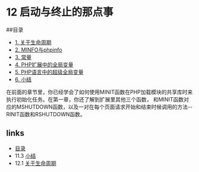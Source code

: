 # 12 启动与终止的那点事

##目录

   * [1. 关于生命周期](</book/chapt12/12.1.md>)
   * [2. MINFO与phpinfo](</book/chapt12/12.2.md>)
   * [3. 常量](</book/chapt12/12.3.md>)
   * [4. PHP扩展中的全局变量](</book/chapt12/12.4.md>)
   * [5. PHP语言中的超级全局变量](</book/chapt12/12.5.md>)
   * [6. 小结](</book/chapt12/12.6.md>)


在前面的章节里，你已经学会了如何使用MINIT函数在PHP加载模块的共享库时来执行初始化任务。在第一章，你还了解到扩展里其他三个函数，
和MINIT函数对应的MSHUTDOWN函数，以及一对在每个页面请求开始和结束时候调用的方法--RINIT函数和RSHUTDOWN函数。


## links
   * [目录](</book/preface.md>)
   * 11.3 [小结](</book/chapt11/11.3.md>)
   * 12.1 [关于生命周期](</book/chapt12/12.1.md>)

